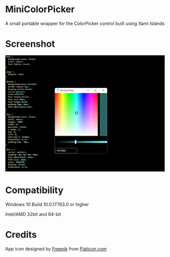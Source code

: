 # MiniColorPicker
A small portable wrapper for the ColorPicker control built using Xaml Islands

# Screenshot
![Screenshot](screenshot.png)

# Compatibility
Windows 10 Build 10.0.17763.0 or higher

Intel/AMD 32bit and 64-bit

# Credits
App icon designed by [Freepik](https://www.flaticon.com/authors/freepik) from [Flaticon.com](https://www.flaticon.com/)

